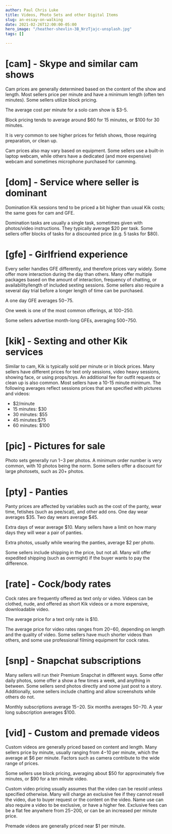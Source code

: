 ```yaml
---
author: Paul Chris Luke
title: Videos, Photo Sets and other Digital Items
slug: an-essay-on-walking
date: 2021-02-26T12:00:00-05:00
hero_image: "/heather-shevlin-3B_NrzTjajc-unsplash.jpg"
tags: []

---
```

# \[cam\] - Skype and similar cam shows

Cam prices are generally determined based on the content of the show and length. Most sellers price per minute and have a minimum length (often ten minutes). Some sellers utilize block pricing.

The average cost per minute for a solo cam show is $3-5.

Block pricing tends to average around $60 for 15 minutes, or $100 for 30 minutes.

It is very common to see higher prices for fetish shows, those requiring preparation, or clean up.

Cam prices also may vary based on equipment. Some sellers use a built-in laptop webcam, while others have a dedicated (and more expensive) webcam and sometimes microphone purchased for camming.

# \[dom\] - Service where seller is dominant

Domination Kik sessions tend to be priced a bit higher than usual Kik costs; the same goes for cam and GFE.

Domination tasks are usually a single task, sometimes given with photos/video instructions. They typically average $20 per task. Some sellers offer blocks of tasks for a discounted price (e.g. 5 tasks for $80).

# \[gfe\] - Girlfriend experience

Every seller handles GFE differently, and therefore prices vary widely. Some offer more interaction during the day than others. Many offer multiple packages based on the amount of interaction, frequency of chatting, or availability/length of included sexting sessions. Some sellers also require a several day trial before a longer length of time can be purchased.

A one day GFE averages $50-$75.

One week is one of the most common offerings, at $100-$250.

Some sellers advertise month-long GFEs, averaging $500-$750.

# \[kik\] - Sexting and other Kik services

Similar to cam, Kik is typically sold per minute or in block prices. Many sellers have different prices for text only sessions, video heavy sessions, showing face, or using props/toys. An additional fee for outfit requests or clean up is also common. Most sellers have a 10-15 minute minimum. The following averages reflect sessions prices that are specified with pictures and videos:

* $2/minute
* 15 minutes: $30
* 30 minutes: $55
* 45 minutes:$75
* 60 minutes: $100

# \[pic\] - Pictures for sale

Photo sets generally run $1-$3 per photos. A minimum order number is very common, with 10 photos being the norm. Some sellers offer a discount for large photosets, such as 20+ photos.

# \[pty\] - Panties

Panty prices are affected by variables such as the cost of the panty, wear time, fetishes (such as pee/scat), and other add ons. One day wear averages $35. Two day wears average $45.

Extra days of wear average $10. Many sellers have a limit on how many days they will wear a pair of panties.

Extra photos, usually while wearing the panties, average $2 per photo.

Some sellers include shipping in the price, but not all. Many will offer expedited shipping (such as overnight) if the buyer wants to pay the difference.

# \[rate\] - Cock/body rates

Cock rates are frequently offered as text only or video. Videos can be clothed, nude, and offered as short Kik videos or a more expensive, downloadable video.

The average price for a text only rate is $10.

The average price for video rates ranges from $20-$60, depending on length and the quality of video. Some sellers have much shorter videos than others, and some use professional filming equipment for cock rates.

# \[snp\] - Snapchat subscriptions

Many sellers will run their Premium Snapchat in different ways. Some offer daily photos, some offer a show a few times a week, and anything in between. Some sellers send photos directly and some just post to a story. Additionally, some sellers include chatting and allow screenshots while others do not.

Monthly subscriptions average $15-$20. Six months averages $50-$70. A year long subscription averages $100.

# \[vid\] - Custom and premade videos

Custom videos are generally priced based on content and length. Many sellers price by minute, usually ranging from $4-$10 per minute, which the average at $6 per minute. Factors such as camera contribute to the wide range of prices.

Some sellers use block pricing, averaging about $50 for approximately five minutes, or $90 for a ten minute video.

Custom video pricing usually assumes that the video can be resold unless specified otherwise. Many will charge an exclusive fee if they cannot resell the video, due to buyer request or the content on the video. Name use can also require a video to be exclusive, or have a higher fee. Exclusive fees can be a flat fee anywhere from $25-$200, or can be an increased per minute price.

Premade videos are generally priced near $1 per minute.